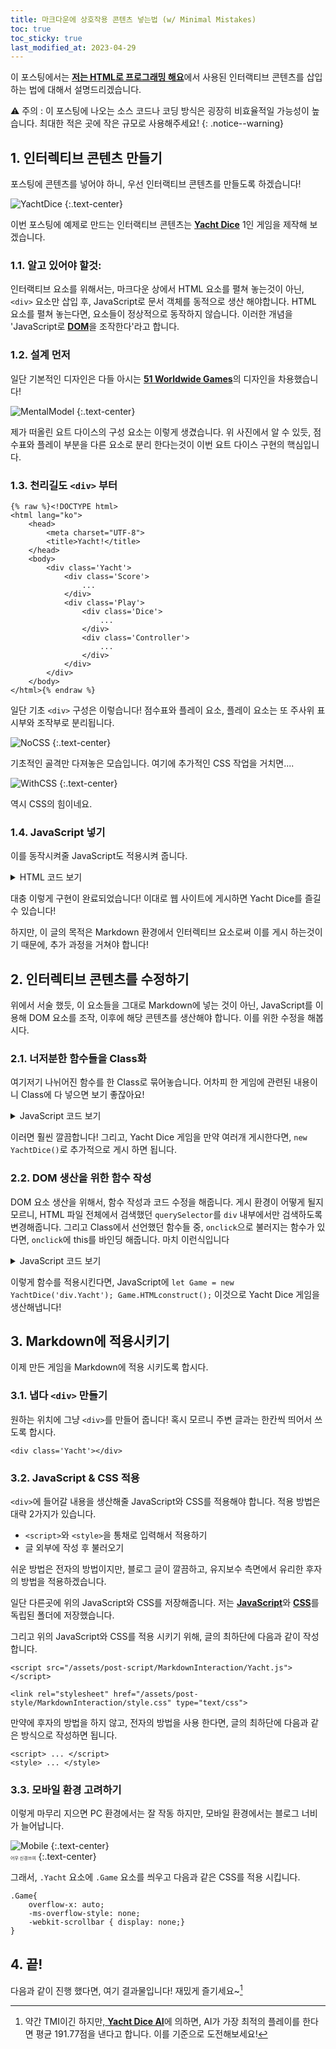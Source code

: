 ```yaml
---
title: 마크다운에 상호작용 콘텐츠 넣는법 (w/ Minimal Mistakes)
toc: true
toc_sticky: true
last_modified_at: 2023-04-29
---
```

이 포스팅에서는 [**저는 HTML로 프로그래밍 해요**](https://mojan3543.github.io/ProgrammingByHTML/)에서 사용된 인터랙티브 콘텐츠를 삽입 하는 법에 대해서 설명드리겠습니다.   
   
⚠ 주의 : 이 포스팅에 나오는 소스 코드나 코딩 방식은 굉장히 비효율적일 가능성이 높습니다. 최대한 적은 곳에 작은 규모로 사용해주세요!
{: .notice--warning}    
## 1. 인터렉티브 콘텐츠 만들기
포스팅에 콘텐츠를 넣어야 하니, 우선 인터랙티브 콘텐츠를 만들도록 하겠습니다!   
   
![YachtDice](https://github.com/MOJAN3543/MOJAN3543.github.io/blob/main/_posts/MarkdownInteraction/Yachtdice.jpg?raw=true"YachtDice") 
{:.text-center}

이번 포스팅에 예제로 만드는 인터랙티브 콘텐츠는 [**Yacht Dice**](https://en.wikipedia.org/wiki/Yacht_(dice_game)) 1인 게임을 제작해 보겠습니다.

### 1.1. 알고 있어야 할것:
인터랙티브 요소를 위해서는, 마크다운 상에서 HTML 요소를 펼쳐 놓는것이 아닌, `<div>` 요소만 삽입 후, JavaScript로 문서 객체를 동적으로 생산 해야합니다. HTML 요소를 펼쳐 놓는다면, 요소들이 정상적으로 동작하지 않습니다. 이러한 개념을 'JavaScript로 [**DOM**](https://developer.mozilla.org/ko/docs/Web/API/Document_Object_Model/Introduction)을 조작한다'라고 합니다.  

### 1.2. 설계 먼저
일단 기본적인 디자인은 다들 아시는 [**51 Worldwide Games**](https://store.nintendo.co.kr/70010000029718)의 디자인을 차용했습니다!   
   
![MentalModel](https://github.com/MOJAN3543/MOJAN3543.github.io/blob/main/_posts/MarkdownInteraction/MentelModel.png?raw=true"MentalModel") 
{:.text-center} 

제가 떠올린 요트 다이스의 구성 요소는 이렇게 생겼습니다. 위 사진에서 알 수 있듯, 점수표와 플레이 부분을 다른 요소로 분리 한다는것이 이번 요트 다이스 구현의 핵심입니다.

### 1.3. 천리길도 `<div>` 부터
```
{% raw %}<!DOCTYPE html>
<html lang="ko">
	<head>
		<meta charset="UTF-8">
		<title>Yacht!</title>
	</head>
	<body>
		<div class='Yacht'>
			<div class='Score'>
				...
			</div>
			<div class='Play'>
				<div class='Dice'>
					...
				</div>
				<div class='Controller'>
					...
				</div>
			</div>
		</div>
	</body>
</html>{% endraw %}
```
일단 기초 `<div>` 구성은 이렇습니다! 점수표와 플레이 요소, 플레이 요소는 또 주사위 표시부와 조작부로 분리됩니다.  
  
![NoCSS](https://github.com/MOJAN3543/MOJAN3543.github.io/blob/main/_posts/MarkdownInteraction/NoCSS.png?raw=true "NoCSS") 
{:.text-center} 

기초적인 골격만 다져놓은 모습입니다. 여기에 추가적인 CSS 작업을 거치면....

![WithCSS](https://github.com/MOJAN3543/MOJAN3543.github.io/blob/main/_posts/MarkdownInteraction/WithCSS.png?raw=true "WithCSS") 
{:.text-center} 
 
역시 CSS의 힘이네요.   

### 1.4. JavaScript 넣기
이를 동작시켜줄 JavaScript도 적용시켜 줍니다.  
<details>
<summary>HTML 코드 보기</summary>
<div markdown="1">

```
{% raw %}<!DOCTYPE html>
<html lang="ko">
	<head>
		<meta charset="UTF-8">
		<link rel="stylesheet" href="style.css">
		<link href="https://fonts.googleapis.com/css2?family=Noto+Sans+KR&display=swap" rel="stylesheet">
		<title>Yacht!</title>
		<script>
			function Reroll(){
				let DiceList = document.querySelectorAll('div.Dice > div');
				let RerollDiceCount = 0;
				for(let index=0; index<5; index++)
					RerollDiceCount += DiceList[index].classList.contains("Reroll") ? 1 : 0;
				if(RerollCount != 3 && RerollDiceCount){
					const DiceDict = {1: '⚀', 2:'⚁', 3:'⚂', 4:'⚃', 5:'⚄', 6:'⚅'};
					let DiceResult = [];
					for(let index=0; index<5; index++){
						DiceResult.push(Math.floor((Math.random()*6+1)));
					}
					for(let index=0; index<5; index++){
						if(DiceList[index].classList.contains("Reroll")){
							DiceList[index].innerHTML = DiceDict[DiceResult[index]];
							DiceRotate(index);
						}
					}
					RerollUncheck();
					UpdateScoreTable();
					RerollCountUp();
				}
			}
			function DiceEval(){
				const DiceDict = {'⚀':1, '⚁':2, '⚂':3, '⚃':4, '⚄':5, '⚅':6};
				let DiceList = document.querySelectorAll('div.Dice > div');
				let DiceResult = [0, 0, 0, 0, 0, 0];
				let EvalList = [];
				for(let index=0; index<5; index++)
					DiceResult[DiceDict[DiceList[index].innerHTML]-1]++;
				for(let index=0; index<6; index++) // Aces ~ Sixes
					EvalList.push(DiceResult[index]*(index+1));
				EvalList.push(EvalList.slice(0, 6).reduce(function add(sum, currValue){return sum+currValue;}, 0)); // Choice
				EvalList.push(DiceResult.includes(4)||DiceResult.includes(5) ? EvalList[6] : 0); // 4 of a Kind
				EvalList.push(DiceResult.includes(2)&&DiceResult.includes(3) ? EvalList[6] : 0); // Full House
				let DiceBoolList = [];
				for(let index=0; index<6; index++)
					DiceBoolList.push(!!DiceResult[index] ? 1 : 0);
				EvalList.push(JSON.stringify(DiceBoolList.slice(0, 4)) === "[1,1,1,1]"||JSON.stringify(DiceBoolList.slice(1, 5)) === "[1,1,1,1]"||JSON.stringify(DiceBoolList.slice(2, 6)) === "[1,1,1,1]" ? 15 : 0); // Small Straight;
				EvalList.push(JSON.stringify(DiceResult) === "[0,1,1,1,1,1]" || JSON.stringify(DiceResult) === "[1,1,1,1,1,0]" ? 30 : 0); // Large Straight;
				EvalList.push(DiceResult.includes(5) ? 50 : 0); // Yacht
				return EvalList;
			}
			function UpdateScoreTable(){
				let ScoreList = document.querySelectorAll('div.ScoreElement');
				let EvalList = DiceEval();
				for(let index=0; index<12; index++)
					if(!ScoreList[index].classList.contains('Fixed') && !ScoreList[index].classList.contains('Bonus'))
						ScoreList[index].querySelector('button').innerHTML = EvalList[index];
			}
			function UpdateTotal(){
				let Sum = 0;
				let AcetoSixCount = 0;
				let ScoreList = document.querySelectorAll('div.ScoreElement');
				let Bonus = document.querySelectorAll('div.Bonus > div');
				for(let index=0; index<12; index++){
					if(ScoreList[index].classList.contains('Fixed')){
						Sum += Number(ScoreList[index].querySelector('button').innerHTML);
						if(index <= 5)
							AcetoSixCount++;
					}
					if(index == 5){
						Bonus[0].innerHTML = Sum + ' / 63';
						if(Sum>=63){
							Bonus[1].innerHTML = "+ 35";
							Sum += 35;
						}
						else if(AcetoSixCount == 6)
							Bonus[1].innerHTML = "+ 0";
					}
					else if(index == 11)
						ScoreList[12].querySelector('button').innerHTML = Sum;
				}
			}
			function RoundCountUp(){
				let Counter = document.querySelectorAll('div.Round > div')[1];
				RoundCount++;
				if(RoundCount != 13)
					Counter.innerHTML = '■'.repeat(RoundCount) + '□'.repeat(12-RoundCount);
			}
			function RerollCountUp(){
				let Counter = document.querySelector('div.Controller > div');
				RerollCount++;
				Counter.innerHTML = '● '.repeat(RerollCount) + '○ '.repeat(3-RerollCount);
			}
			function RerollUncheck(){
				let DiceList = document.querySelectorAll('div.Dice > div');
				for(let index=0; index<5; index++){
					if(DiceList[index].classList.contains('Reroll')){
						DiceList[index].classList.remove('Reroll');
						DiceList[index].animate({transform: 'translate(0, -10rem)'}, {duration: 500, easing: 'ease', fill: 'forwards'});
					}
				}
			}
			function QuickReroll(){
				let DiceList = document.querySelectorAll('div.Dice > div');
				for(let index=0; index<5; index++){
					DiceList[index].classList.add('Reroll');
					DiceList[index].animate({transform: 'translate(0, 20rem)'}, {duration: 400, easing: 'ease', fill: 'forwards'});
					DiceList[index].animate({transform: 'translate(0, 0)'}, {duration: 2400, easing: 'ease-out', fill: 'forwards'});
				}
			}
			function RerollToggle(index){
				if(RerollCount != 3){
					let DiceList = document.querySelectorAll('div.Dice > div');
					if(DiceList[index].classList.contains('Reroll')){
						DiceList[index].classList.remove('Reroll');
						DiceList[index].animate({transform: 'translate(0, -10rem)'}, {duration: 500, easing: 'ease', fill: 'forwards'});
					}
					else{
						DiceList[index].classList.add('Reroll');
						DiceList[index].animate({transform: 'translate(0, 0)'}, {duration: 500, easing: 'ease', fill: 'forwards'});
					}
				}
			}
			function ScoreCheck(index){
				let ScoreList = document.querySelectorAll('div.ScoreElement');
				if(!ScoreList[index].classList.contains('Fixed')){
					ScoreList[index].classList.add('Fixed');
					NewRound();
				}
			}
			function NewRound(){
				RerollCount = 0;
				UpdateTotal();
				RoundCountUp();
				if(RoundCount==13){
					RerollCount = 3;
					let Resetbutton = document.querySelector('div.Controller > button');
					Resetbutton.innerHTML = "Game Over : Restart";
					Resetbutton.onclick = Reset;
				}
				else{
					QuickReroll();
					Reroll();
				}
			}
			function Reset(){
				RerollCount = 0;
				RoundCount = 0;
				let ScoreList = document.querySelectorAll('div.ScoreElement');
				let Bonus = document.querySelectorAll('div.Bonus > div');
				let Resetbutton = document.querySelector('div.Controller > button');
				Resetbutton.innerHTML = "🎲";
				Resetbutton.onclick = Reroll;
				for(let index=0; index<12; index++){
					if(ScoreList[index].classList.contains('Fixed'))
						ScoreList[index].classList.remove('Fixed');
					ScoreList[index].querySelector('button').innerHTML = '';
				}
				Bonus[0].innerHTML = '0 / 63';
				Bonus[1].innerHTML = '';
				ScoreList[12].querySelector('button').innerHTML = '';
				NewRound();
			}
			function DiceRotate(index){
				let DiceList = document.querySelectorAll('div.Dice > div');
				let TurnRandom = Math.round(Math.random());
				if(TurnRandom)
					DiceList[index].animate([{transform: 'rotate(0deg)'}, {transform: 'rotate(2160deg)'}], {duration: 1000, easing: 'linear', fill: 'both'});
				else
					DiceList[index].animate([{transform: 'rotate(0deg)'}, {transform: 'rotate(-2160deg)'}], {duration: 1000, easing: 'linear', fill: 'both'});
			}
			let RerollCount = 0;
			let RoundCount = 0;
		</script>
	</head>
	<body onload="NewRound()">
		<div class='Yacht'>
			<div class='Score'>
				<div class='Round'>
					<div>
						Rounds
					</div>
					<div>
						□□□□□□□□□□□□
					</div>
				</div>
				<div class='ScoreElement' onclick="ScoreCheck(0)">
					<div class="DiceMark">
						⚀
					</div>
					Aces
					<button>
						
					</button>
				</div>
				<div class='ScoreElement' onclick="ScoreCheck(1)">
					<div class="DiceMark">
						⚁
					</div>
					Deuces
					<button>
						
					</button>
				</div>
				<div class='ScoreElement' onclick="ScoreCheck(2)">
					<div class="DiceMark">
						⚂
					</div>
					Threes
					<button>
						
					</button>
				</div>
				<div class='ScoreElement' onclick="ScoreCheck(3)">
					<div class="DiceMark">
						⚃
					</div>
					Fours
					<button>
						
					</button>
				</div>
				<div class='ScoreElement' onclick="ScoreCheck(4)">
					<div class="DiceMark">
						⚄
					</div>
					Fives
					<button>
						
					</button>
				</div>
				<div class='ScoreElement' onclick="ScoreCheck(5)">
					<div class="DiceMark">
						⚅
					</div>
					Sixes
					<button>
						
					</button>
				</div>
				<div class='Bonus'>
					Subtotal
					<div>
						0 / 63
					</div>
				</div>
				<div class='Bonus'>
					+35 Bonus
					<div>
						
					</div>
				</div>
				<div class='ScoreElement' onclick="ScoreCheck(6)">
					<div class="DiceMark">
						
					</div>
					Choice
					<button>
						
					</button>
				</div>
				<div class='ScoreElement' onclick="ScoreCheck(7)">
					<div class="DiceMark">
						⚃⚃⚃⚃
					</div>
					4 of a Kind
					<button>
						
					</button>
				</div>
				<div class='ScoreElement' onclick="ScoreCheck(8)">
					<div class="DiceMark">
						⚁⚁⚂⚂⚂
					</div>
					Full House
					<button>
						
					</button>
				</div>
				<div class='ScoreElement' onclick="ScoreCheck(9)">
					<div class="DiceMark">
						⚁⚂⚃⚄
					</div>
					Small Straight
					<button>
						
					</button>
				</div>
				<div class='ScoreElement' onclick="ScoreCheck(10)">
					<div class="DiceMark">
						⚀⚁⚂⚃⚄
					</div>
					Large Straight
					<button>
						
					</button>
				</div>
				<div class='ScoreElement' onclick="ScoreCheck(11)">
					<div class="DiceMark">
						⚅⚅⚅⚅⚅
					</div>
					Yacht
					<button>
						
					</button>
				</div>
				<div class='ScoreElement Total'>
					Total
					<button>
						
					</button>
				</div>
			</div>
			<div class='Play'>
				<div class='Dice'>
					<div class='Reroll' onclick='RerollToggle(0)'>
						⚀
					</div>
					<div class='Reroll' onclick='RerollToggle(1)'>
						⚀
					</div>
					<div class='Reroll' onclick='RerollToggle(2)'>
						⚀
					</div>
					<div class='Reroll' onclick='RerollToggle(3)'>
						⚀
					</div>
					<div class='Reroll' onclick='RerollToggle(4)'>
						⚀
					</div>
				</div>
				<div class='Line'>
					<div>
						Hold
					</div>
					<div>
						Reroll
					</div>
				</div>
				<div class='Controller'>
					<button onclick='Reroll()'>
						🎲
					</button>
					<div>
						○ ○ ○
					</div>
				</div>
			</div>
		</div>
	</body>
</html>{% endraw %}
```
</div>
</details>

대충 이렇게 구현이 완료되었습니다! 이대로 웹 사이트에 게시하면 Yacht Dice를 즐길 수 있습니다!   
  
하지만, 이 글의 목적은 Markdown 환경에서 인터렉티브 요소로써 이를 게시 하는것이기 때문에, 추가 과정을 거쳐야 합니다!
	
## 2. 인터렉티브 콘텐츠를 수정하기
위에서 서술 했듯, 이 요소들을 그대로 Markdown에 넣는 것이 아닌, JavaScript를 이용해 DOM 요소를 조작, 이후에 해당 콘텐츠를 생산해야 합니다. 이를 위한 수정을 해봅시다.
	
### 2.1. 너저분한 함수들을 Class화
여기저기 나뉘어진 함수를 한 Class로 묶어놓습니다. 어차피 한 게임에 관련된 내용이니 Class에 다 넣으면 보기 좋잖아요!  
<details>
<summary>JavaScript 코드 보기</summary>
<div markdown="1">
```
class YachtDice{
	constructor(){
		this.RerollCount = 0;
		this.RoundCount = 0;
	}
	Reroll(){
		let DiceList = document.querySelectorAll('div.Dice > div');
		let RerollDiceCount = 0;
		for(let index=0; index<5; index++)
			RerollDiceCount += DiceList[index].classList.contains("Reroll") ? 1 : 0;
		if(this.RerollCount != 3 && RerollDiceCount){
			const DiceDict = {1: '⚀', 2:'⚁', 3:'⚂', 4:'⚃', 5:'⚄', 6:'⚅'};
			let DiceResult = [];
			for(let index=0; index<5; index++){
				DiceResult.push(Math.floor((Math.random()*6+1)));
			}
			for(let index=0; index<5; index++){
				if(DiceList[index].classList.contains("Reroll")){
					DiceList[index].innerHTML = DiceDict[DiceResult[index]];
					this.DiceRotate(index);
				}
			}
			this.RerollUncheck();
			this.UpdateScoreTable();
			this.RerollCountUp();
		}
	}
	DiceEval(){
		const DiceDict = {'⚀':1, '⚁':2, '⚂':3, '⚃':4, '⚄':5, '⚅':6};
		let DiceList = document.querySelectorAll('div.Dice > div');
		let DiceResult = [0, 0, 0, 0, 0, 0];
		let EvalList = [];
		for(let index=0; index<5; index++)
			DiceResult[DiceDict[DiceList[index].innerHTML]-1]++;
		for(let index=0; index<6; index++) // Aces ~ Sixes
			EvalList.push(DiceResult[index]*(index+1));
		EvalList.push(EvalList.slice(0, 6).reduce(function add(sum, currValue){return sum+currValue;}, 0)); // Choice
		EvalList.push(DiceResult.includes(4)||DiceResult.includes(5) ? EvalList[6] : 0); // 4 of a Kind
		EvalList.push(DiceResult.includes(2)&&DiceResult.includes(3) ? EvalList[6] : 0); // Full House
		let DiceBoolList = [];
		for(let index=0; index<6; index++)
			DiceBoolList.push(!!DiceResult[index] ? 1 : 0);
		EvalList.push(JSON.stringify(DiceBoolList.slice(0, 4)) === "[1,1,1,1]"||JSON.stringify(DiceBoolList.slice(1, 5)) === "[1,1,1,1]"||JSON.stringify(DiceBoolList.slice(2, 6)) === "[1,1,1,1]" ? 15 : 0); // Small Straight;
		EvalList.push(JSON.stringify(DiceResult) === "[0,1,1,1,1,1]" || JSON.stringify(DiceResult) === "[1,1,1,1,1,0]" ? 30 : 0); // Large Straight;
		EvalList.push(DiceResult.includes(5) ? 50 : 0); // Yacht
		return EvalList;
	}
	UpdateScoreTable(){
		let ScoreList = document.querySelectorAll('div.ScoreElement');
		let EvalList = this.DiceEval();
		for(let index=0; index<12; index++)
			if(!ScoreList[index].classList.contains('Fixed') && !ScoreList[index].classList.contains('Bonus'))
				ScoreList[index].querySelector('button').innerHTML = EvalList[index];
	}
	UpdateTotal(){
		let Sum = 0;
		let AcetoSixCount = 0;
		let ScoreList = document.querySelectorAll('div.ScoreElement');
		let Bonus = document.querySelectorAll('div.Bonus > div');
		for(let index=0; index<12; index++){
			if(ScoreList[index].classList.contains('Fixed')){
				Sum += Number(ScoreList[index].querySelector('button').innerHTML);
				if(index <= 5)
					AcetoSixCount++;
			}
			if(index == 5){
				Bonus[0].innerHTML = Sum + ' / 63';
				if(Sum>=63){
					Bonus[1].innerHTML = "+ 35";
					Sum += 35;
				}
				else if(AcetoSixCount == 6)
					Bonus[1].innerHTML = "+ 0";
			}
			else if(index == 11)
				ScoreList[12].querySelector('button').innerHTML = Sum;
		}
	}
	RoundCountUp(){
		let Counter = document.querySelectorAll('div.Round > div')[1];
		this.RoundCount++;
		if(this.RoundCount != 13)
			Counter.innerHTML = '■'.repeat(this.RoundCount) + '□'.repeat(12-this.RoundCount);
	}
	RerollCountUp(){
		let Counter = document.querySelector('div.Controller > div');
		this.RerollCount++;
		Counter.innerHTML = '● '.repeat(this.RerollCount) + '○ '.repeat(3-this.RerollCount);
	}
	RerollUncheck(){
		let DiceList = document.querySelectorAll('div.Dice > div');
		for(let index=0; index<5; index++){
			if(DiceList[index].classList.contains('Reroll')){
				DiceList[index].classList.remove('Reroll');
				DiceList[index].animate({transform: 'translate(0, -10rem)'}, {duration: 500, easing: 'ease', fill: 'forwards'});
			}
		}
	}
	QuickReroll(){
		let DiceList = document.querySelectorAll('div.Dice > div');
		for(let index=0; index<5; index++){
			DiceList[index].classList.add('Reroll');
			DiceList[index].animate({transform: 'translate(0, 20rem)'}, {duration: 400, easing: 'ease', fill: 'forwards'});
			DiceList[index].animate({transform: 'translate(0, 0)'}, {duration: 2400, easing: 'ease-out', fill: 'forwards'});
		}
	}
	RerollToggle(index){
		if(this.RerollCount != 3){
			let DiceList = document.querySelectorAll('div.Dice > div');
			if(DiceList[index].classList.contains('Reroll')){
				DiceList[index].classList.remove('Reroll');
				DiceList[index].animate({transform: 'translate(0, -10rem)'}, {duration: 500, easing: 'ease', fill: 'forwards'});
			}
			else{
				DiceList[index].classList.add('Reroll');
				DiceList[index].animate({transform: 'translate(0, 0)'}, {duration: 500, easing: 'ease', fill: 'forwards'});
			}
		}
	}
	ScoreCheck(index){
		let ScoreList = document.querySelectorAll('div.ScoreElement');
		if(!ScoreList[index].classList.contains('Fixed')){
			ScoreList[index].classList.add('Fixed');
			this.NewRound();
		}
	}
	NewRound(){
		this.RerollCount = 0;
		this.UpdateTotal();
		this.RoundCountUp();
		if(this.RoundCount==13){
			this.RerollCount = 3;
			let Resetbutton = document.querySelector('div.Controller > button');
			Resetbutton.innerHTML = "Game Over : Restart";
			Resetbutton.onclick = Reset;
		}
		else{
			this.QuickReroll();
			this.Reroll();
		}
	}
	Reset(){
		this.RerollCount = 0;
		this.RoundCount = 0;
		let ScoreList = document.querySelectorAll('div.ScoreElement');
		let Bonus = document.querySelectorAll('div.Bonus > div');
		let Resetbutton = document.querySelector('div.Controller > button');
		Resetbutton.innerHTML = "🎲";
		Resetbutton.onclick = Reroll;
		for(let index=0; index<12; index++){
			if(ScoreList[index].classList.contains('Fixed'))
				ScoreList[index].classList.remove('Fixed');
			ScoreList[index].querySelector('button').innerHTML = '';
		}
		Bonus[0].innerHTML = '0 / 63';
		Bonus[1].innerHTML = '';
		ScoreList[12].querySelector('button').innerHTML = '';
		this.NewRound();
	}
	DiceRotate(index){
		let DiceList = document.querySelectorAll('div.Dice > div');
		let TurnRandom = Math.round(Math.random());
		if(TurnRandom)
			DiceList[index].animate([{transform: 'rotate(0deg)'}, {transform: 'rotate(2160deg)'}], {duration: 1000, easing: 'linear', fill: 'both'});
		else
			DiceList[index].animate([{transform: 'rotate(0deg)'}, {transform: 'rotate(-2160deg)'}], {duration: 1000, easing: 'linear', fill: 'both'});
	}
}
```
</div>
</details>
   
이러면 훨씬 깔끔합니다! 그리고, Yacht Dice 게임을 만약 여러개 게시한다면, `new YachtDice()`로 추가적으로 게시 하면 됩니다.
### 2.2. DOM 생산을 위한 함수 작성
DOM 요소 생산을 위해서, 함수 작성과 코드 수정을 해줍니다. 게시 환경이 어떻게 될지 모르니, HTML 파일 전체에서 검색했던 `querySelector`를 `div` 내부에서만 검색하도록 변경해줍니다. 그리고 Class에서 선언했던 함수들 중, `onclick`으로 불러지는 함수가 있다면, `onclick`에 this를 바인딩 해줍니다. 마치 이런식입니다  
<details>
<summary>JavaScript 코드 보기</summary>
<div markdown="1">

```
HTMLconstruct(){
	let ScoreModel = document.createElement('div');
	ScoreModel.className = 'Score';
	let RoundModel = document.createElement('div');
	RoundModel.className = 'Round';
	let RoundDiv1Model = document.createElement('div');
	RoundDiv1Model.innerHTML = 'Rounds';
	RoundModel.appendChild(RoundDiv1Model);
	let RoundDiv2Model = document.createElement('div');
	RoundDiv2Model.innerHTML = '□□□□□□□□□□□□';
	RoundModel.appendChild(RoundDiv2Model);
	ScoreModel.appendChild(RoundModel);
	const ScoreString = [['⚀', 'Aces'], ['⚁', 'Deuces'], ['⚂', 'Threes'], ['⚃', 'Fours'], ['⚄', 'Fives'], ['⚅', 'Sixes'], ['', 'Choice'], ['⚃⚃⚃⚃', '4 of a Kind'], ['⚁⚁⚂⚂⚂', 'Full House'], ['⚁⚂⚃⚄', 'Small Straight'], ['⚀⚁⚂⚃⚄', 'Large Straight'], ['⚅⚅⚅⚅⚅',' Yacht']];
	for(let index=0; index<12; index++){
		let ScoreElementModel = document.createElement('div');
		ScoreElementModel.className = 'ScoreElement';
		let DiceMarkModel = document.createElement('div');
		DiceMarkModel.className = 'DiceMark';
		DiceMarkModel.innerHTML = ScoreString[index][0];
		ScoreElementModel.appendChild(DiceMarkModel);
		ScoreElementModel.innerHTML += ScoreString[index][1];
		let ButtonModel = document.createElement('button');
		ButtonModel.innerHTML = 0;
		ButtonModel.onclick = () => this.ScoreCheck(index);
		ScoreElementModel.appendChild(ButtonModel);
		ScoreModel.appendChild(ScoreElementModel);
		if(index==5){
			let Bonus1Model = document.createElement('div');
			Bonus1Model.className = 'Bonus';
			Bonus1Model.innerHTML = 'Subtotal';
			let Bonus1divModel = document.createElement('div');
			Bonus1divModel.innerHTML = '0 / 63';
			Bonus1Model.appendChild(Bonus1divModel);
			let Bonus2Model = document.createElement('div');
			Bonus2Model.className = 'Bonus';
			Bonus2Model.innerHTML = '+35 Bonus';
			let Bonus2divModel = document.createElement('div');
			Bonus2Model.appendChild(Bonus2divModel);
			ScoreModel.appendChild(Bonus1Model);
			ScoreModel.appendChild(Bonus2Model);
		}
	}
	let TotalModel = document.createElement('div');
	TotalModel.className = 'ScoreElement Total';
	TotalModel.innerHTML = 'Total';
	let TotalButtonModel = document.createElement('button');
	TotalButtonModel.innerHTML = '0';
	TotalModel.appendChild(TotalButtonModel);
	ScoreModel.appendChild(TotalModel);
	this.MainHTML.appendChild(ScoreModel);
	let PlayModel = document.createElement('div');
	PlayModel.className = 'Play';
	let DiceModel = document.createElement('div');
	DiceModel.className = 'Dice';
	for(let index=0; index<5; index++){
		let DicedivModel = document.createElement('div');
		DicedivModel.innerHTML = '⚀';
		DicedivModel.onclick = () => this.RerollToggle(index);
		DiceModel.appendChild(DicedivModel);
	}
	PlayModel.appendChild(DiceModel);
	let LineModel = document.createElement('div');
	LineModel.className = 'Line';
	let Linediv1Model = document.createElement('div');
	Linediv1Model.innerHTML = 'Hold';
	LineModel.appendChild(Linediv1Model);
	let Linediv2Model = document.createElement('div');
	Linediv2Model.innerHTML = 'Reroll';
	LineModel.appendChild(Linediv2Model);
	PlayModel.appendChild(LineModel);
	let ControllerModel = document.createElement('div');
	ControllerModel.className = 'Controller';
	let RerollModel = document.createElement('button');
	RerollModel.innerHTML = '🎲';
	RerollModel.onclick = this.Reroll.bind(this);
	ControllerModel.appendChild(RerollModel);
	let ControllerdivModel = document.createElement('div');
	ControllerdivModel.innerHTML = '○ ○ ○';
	ControllerModel.appendChild(ControllerdivModel);
	PlayModel.appendChild(ControllerModel);
	this.MainHTML.appendChild(PlayModel);
	}
```
</div>
</details>
  
이렇게 함수를 적용시킨다면, JavaScript에 `let Game = new YachtDice('div.Yacht'); Game.HTMLconstruct();` 이것으로 Yacht Dice 게임을 생산해냅니다!

## 3. Markdown에 적용시키기
이제 만든 게임을 Markdown에 적용 시키도록 합시다.

### 3.1. 냅다 `<div>` 만들기
원하는 위치에 그냥 `<div>`를 만들어 줍니다! 혹시 모르니 주변 글과는 한칸씩 띄어서 쓰도록 합시다.
```
<div class='Yacht'></div>
```

### 3.2. JavaScript & CSS 적용
`<div>`에 들어갈 내용을 생산해줄 JavaScript와 CSS를 적용해야 합니다. 적용 방법은 대략 2가지가 있습니다.   
  
* `<script>`와 `<style>`을 통채로 입력해서 적용하기
* 글 외부에 작성 후 불러오기
  
쉬운 방법은 전자의 방법이지만, 블로그 글이 깔끔하고, 유지보수 측면에서 유리한 후자의 방법을 적용하겠습니다.  
   
일단 다른곳에 위의 JavaScript와 CSS를 저장해줍니다. 저는 [**JavaScript**](https://github.com/MOJAN3543/MOJAN3543.github.io/blob/main/assets/post-script/MarkdownInteraction/Yacht.js)와 [**CSS**](https://github.com/MOJAN3543/MOJAN3543.github.io/blob/main/assets/post-style/MarkdownInteraction/style.css)를 독립된 폴더에 저장했습니다.  
   
그리고 위의 JavaScript와 CSS를 적용 시키기 위해, 글의 최하단에 다음과 같이 작성합니다.  
```
<script src="/assets/post-script/MarkdownInteraction/Yacht.js"></script>

<link rel="stylesheet" href="/assets/post-style/MarkdownInteraction/style.css" type="text/css">
```
만약에 후자의 방법을 하지 않고, 전자의 방법을 사용 한다면, 글의 최하단에 다음과 같은 방식으로 작성하면 됩니다.  
```
<script> ... </script>
<style> ... </style>
```

### 3.3. 모바일 환경 고려하기
이렇게 마무리 지으면 PC 환경에서는 잘 작동 하지만, 모바일 환경에서는 블로그 너비가 늘어납니다.  

![Mobile](https://github.com/MOJAN3543/MOJAN3543.github.io/blob/main/_posts/MarkdownInteraction/moblie.png?raw=true "Mobile") 
{:.text-center}   
<span style="font-size:50%">어우 신경쓰여</span> 
{:.text-center} 
   
그래서, `.Yacht` 요소에 `.Game` 요소를 씌우고 다음과 같은 CSS를 적용 시킵니다.
```
.Game{
	overflow-x: auto;
	-ms-overflow-style: none;
	-webkit-scrollbar { display: none;}	
}
```
	
## 4. 끝!

<div class='Game'>
	<div class='Yacht'></div>
</div>
	
다음과 같이 진행 했다면, 여기 결과물입니다! 재밌게 즐기세요~[^1]

	
[^1]: 약간 TMI이긴 하지만,[ **Yacht Dice AI**](https://github.com/ho94949/yacht-dice)에 의하면, AI가 가장 최적의 플레이를 한다면 평균 191.77점을 낸다고 합니다. 이를 기준으로 도전해보세요!
	
<script src="/assets/post-script/MarkdownInteraction/Yacht.js"></script>

<link rel="stylesheet" href="/assets/post-style/MarkdownInteraction/style.css" type="text/css">
